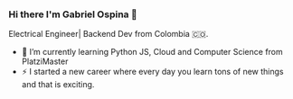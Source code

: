 ### Hi there I'm Gabriel Ospina 👋

Electrical Engineer| Backend Dev from Colombia :colombia:.
- 🌱 I’m currently learning Python JS, Cloud and Computer Science from PlatziMaster
- ⚡ I started a new career where every day you learn tons of new things and that is exciting.


<!--
**Gabospa/Gabospa** is a ✨ _special_ ✨ repository because its `README.md` (this file) appears on your GitHub profile.

Here are some ideas to get you started:

- 🔭 I’m currently working on ...
- 🌱 I’m currently learning ...
- 👯 I’m looking to collaborate on ...
- 🤔 I’m looking for help with ...
- 💬 Ask me about ...
- 📫 How to reach me: ...
- 😄 Pronouns: ...
- ⚡ Fun fact: ...
-->
